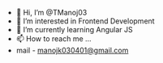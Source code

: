- 👋 Hi, I’m @TManoj03
- 👀 I’m interested in Frontend Development
- 🌱 I’m currently learning Angular JS
- 📫 How to reach me ...
- mail - manojk030401@gmail.com

<!---
TManoj03/TManoj03 is a ✨ special ✨ repository because its `README.md` (this file) appears on your GitHub profile.
You can click the Preview link to take a look at your changes.
--->

